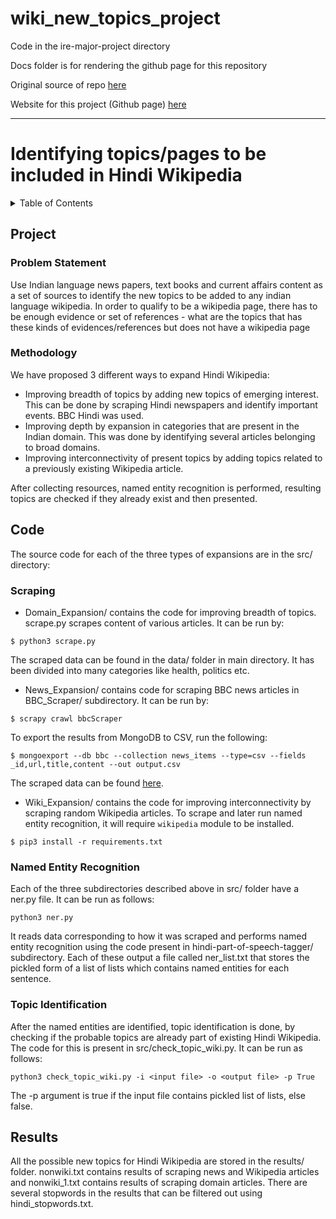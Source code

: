 # wiki_new_topics_project

Code in the ire-major-project directory

Docs folder is for rendering the github page for this repository

Original source of repo [here](https://7vikpeculiar.github.io/wiki_new_topics_project/)

Website for this project (Github page) [here](https://7vikpeculiar.github.io/wiki_new_topics_project/) 

***

# Identifying topics/pages to be included in Hindi Wikipedia

<details><summary>Table of Contents</summary><p>

- [wiki_new_topics_project](#wiki_new_topics_project)
- [Identifying topics/pages to be included in Hindi Wikipedia](#identifying-topicspages-to-be-included-in-hindi-wikipedia)
  - [Project](#project)
    - [Problem Statement](#problem-statement)
    - [Methodology](#methodology)
  - [Code](#code)
    - [Scraping](#scraping)
    - [Named Entity Recognition](#named-entity-recognition)
    - [Topic Identification](#topic-identification)
  - [Results](#results)

</p></details><p></p>

## Project

### Problem Statement

Use Indian language news papers, text books and current affairs content as a set of sources to identify the new topics to be added to any indian language wikipedia. In order to qualify to be a wikipedia page, there has to be enough evidence or set of references - what are the topics that has these kinds of evidences/references but does not have a wikipedia page

### Methodology

We have proposed 3 different ways to expand Hindi Wikipedia:
* Improving breadth of topics by adding new topics of emerging interest. This can be done by scraping Hindi newspapers and identify important events. BBC Hindi was used.
* Improving depth by expansion in categories that are present in the Indian domain. This was done by identifying several articles belonging to broad domains.
* Improving interconnectivity of present topics by adding topics related to a previously existing Wikipedia article.

After collecting resources, named entity recognition is performed, resulting topics are checked if they already exist and then presented.

## Code

The source code for each of the three types of expansions are in the src/ directory:

### Scraping

* Domain_Expansion/ contains the code for improving breadth of topics. scrape.py scrapes content of various articles. It can be run by:
```
$ python3 scrape.py
```
The scraped data can be found in the data/ folder in main directory. It has been divided into many categories like health, politics etc.

* News_Expansion/ contains code for scraping BBC news articles in BBC_Scraper/ subdirectory. It can be run by:
```
$ scrapy crawl bbcScraper
```

To export the results from MongoDB to CSV, run the following:
```
$ mongoexport --db bbc --collection news_items --type=csv --fields _id,url,title,content --out output.csv
``` 

The scraped data can be found [here](https://iiitaphyd-my.sharepoint.com/:f:/g/personal/sathviksanjeev_b_research_iiit_ac_in/EqYL0iNQzFdAiclzs9uN474BZHlJa8NXPOW1h4_UdATwpQ?e=AT7xGg).

* Wiki_Expansion/ contains the code for improving interconnectivity by scraping random Wikipedia articles. To scrape and later run named entity recognition, it will require ```wikipedia``` module to be installed.
```
$ pip3 install -r requirements.txt
```

### Named Entity Recognition

Each of the three subdirectories described above in src/ folder have a ner.py file. It can be run as follows:
```
python3 ner.py
```

It reads data corresponding to how it was scraped and performs named entity recognition using the code present in hindi-part-of-speech-tagger/ subdirectory. Each of these output a file called ner_list.txt that stores the pickled form of a list of lists which contains named entities for each sentence.

### Topic Identification

After the named entities are identified, topic identification is done, by checking if the probable topics are already part of existing Hindi Wikipedia. The code for this is present in src/check_topic_wiki.py. It can be run as follows:
```
python3 check_topic_wiki.py -i <input file> -o <output file> -p True
```

The -p argument is true if the input file contains pickled list of lists, else false.

## Results

All the possible new topics for Hindi Wikipedia are stored in the results/ folder. nonwiki.txt contains results of scraping news and Wikipedia articles and nonwiki_1.txt contains results of scraping domain articles. There are several stopwords in the results that can be filtered out using hindi_stopwords.txt.
